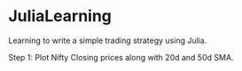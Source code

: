 # JuliaLearning
Learning to write a simple trading strategy using Julia.

Step 1: Plot Nifty Closing prices along with 20d and 50d SMA.

